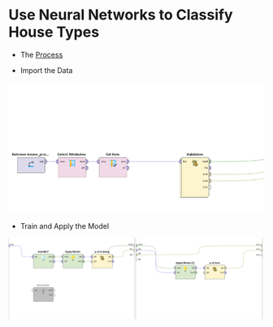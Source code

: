 
# Use Neural Networks to Classify House Types

* The [Process](https://github.com/xbwei/machine_learning_in_rapidminer/blob/master/neural_networks/mlp.xml)

* Import the Data 
<img src="mlp_1.PNG" width="700">

* Train and Apply the Model
<img src="mlp_2.PNG" width="700">

